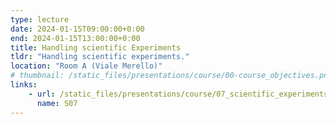 ```yaml
---
type: lecture
date: 2024-01-15T09:00:00+0:00
end: 2024-01-15T13:00:00+0:00
title: Handling scientific Experiments
tldr: "Handling scientific experiments."
location: "Room A (Viale Merello)"
# thumbnail: /static_files/presentations/course/00-course_objectives.png
links: 
    - url: /static_files/presentations/course/07_scientific_experiments.pdf
      name: S07
---
```


